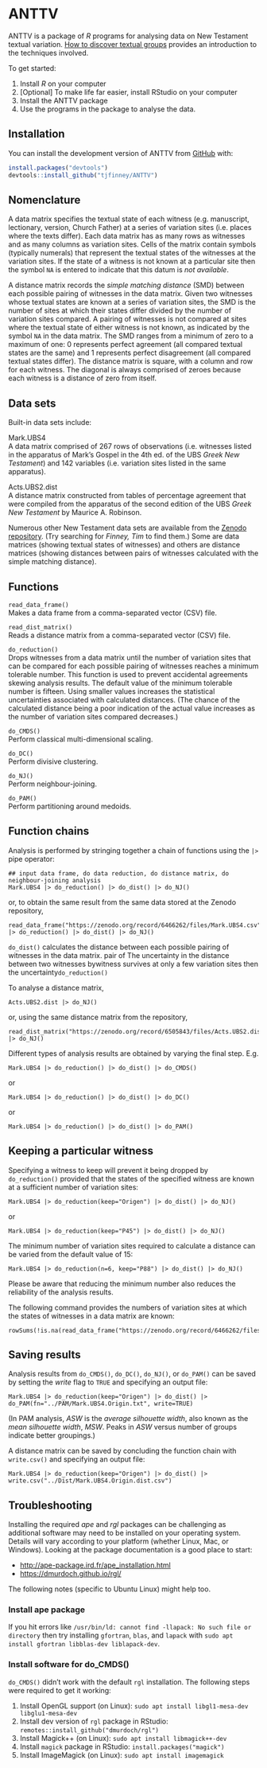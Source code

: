 
<!-- README.md is generated from README.Rmd. Please edit that file -->

# ANTTV

<!-- badges: start -->
<!-- badges: end -->

ANTTV is a package of *R* programs for analysing data on New Testament
textual variation. [How to discover textual
groups](https://www.tfinney.net/Groups/index.xhtml) provides an
introduction to the techniques involved.

To get started:

1.  Install *R* on your computer
2.  \[Optional\] To make life far easier, install RStudio on your
    computer
3.  Install the ANTTV package
4.  Use the programs in the package to analyse the data.

## Installation

You can install the development version of ANTTV from
[GitHub](https://github.com/) with:

``` r
install.packages("devtools")
devtools::install_github("tjfinney/ANTTV")
```

## Nomenclature

A data matrix specifies the textual state of each witness
(e.g. manuscript, lectionary, version, Church Father) at a series of
variation sites (i.e. places where the texts differ). Each data matrix
has as many rows as witnesses and as many columns as variation sites.
Cells of the matrix contain symbols (typically numerals) that represent
the textual states of the witnesses at the variation sites. If the state
of a witness is not known at a particular site then the symbol `NA` is
entered to indicate that this datum is *not available*.

A distance matrix records the *simple matching distance* (SMD) between
each possible pairing of witnesses in the data matrix. Given two
witnesses whose textual states are known at a series of variation sites,
the SMD is the number of sites at which their states differ divided by
the number of variation sites compared. A pairing of witnesses is not
compared at sites where the textual state of either witness is not
known, as indicated by the symbol `NA` in the data matrix. The SMD
ranges from a minimum of zero to a maximum of one: 0 represents perfect
agreement (all compared textual states are the same) and 1 represents
perfect disagreement (all compared textual states differ). The distance
matrix is square, with a column and row for each witness. The diagonal
is always comprised of zeroes because each witness is a distance of zero
from itself.

## Data sets

Built-in data sets include:

Mark.UBS4  
A data matrix comprised of 267 rows of observations (i.e. witnesses
listed in the apparatus of Mark’s Gospel in the 4th ed. of the UBS
*Greek New Testament*) and 142 variables (i.e. variation sites listed in
the same apparatus).

Acts.UBS2.dist  
A distance matrix constructed from tables of percentage agreement that
were compiled from the apparatus of the second edition of the UBS *Greek
New Testament* by Maurice A. Robinson.

Numerous other New Testament data sets are available from the [Zenodo
repository](https://zenodo.org/). (Try searching for *Finney, Tim* to
find them.) Some are data matrices (showing textual states of witnesses)
and others are distance matrices (showing distances between pairs of
witnesses calculated with the simple matching distance).

## Functions

`read_data_frame()`  
Makes a data frame from a comma-separated vector (CSV) file.

`read_dist_matrix()`  
Reads a distance matrix from a comma-separated vector (CSV) file.

`do_reduction()`  
Drops witnesses from a data matrix until the number of variation sites
that can be compared for each possible pairing of witnesses reaches a
minimum tolerable number. This function is used to prevent accidental
agreements skewing analysis results. The default value of the minimum
tolerable number is fifteen. Using smaller values increases the
statistical uncertainties associated with calculated distances. (The
chance of the calculated distance being a poor indication of the actual
value increases as the number of variation sites compared decreases.)

`do_CMDS()`  
Perform classical multi-dimensional scaling.

`do_DC()`  
Perform divisive clustering.

`do_NJ()`  
Perform neighbour-joining.

`do_PAM()`  
Perform partitioning around medoids.

## Function chains

Analysis is performed by stringing together a chain of functions using
the `|>` pipe operator:

    ## input data frame, do data reduction, do distance matrix, do neighbour-joining analysis
    Mark.UBS4 |> do_reduction() |> do_dist() |> do_NJ()

or, to obtain the same result from the same data stored at the Zenodo
repository,

    read_data_frame("https://zenodo.org/record/6466262/files/Mark.UBS4.csv") |> do_reduction() |> do_dist() |> do_NJ()

`do_dist()` calculates the distance between each possible pairing of
witnesses in the data matrix. pair of The uncertainty in the distance
between two witnesses bywitness survives at only a few variation sites
then the uncertainty`do_reduction()`

To analyse a distance matrix,

    Acts.UBS2.dist |> do_NJ()

or, using the same distance matrix from the repository,

    read_dist_matrix("https://zenodo.org/record/6505843/files/Acts.UBS2.dist.csv") |> do_NJ()

Different types of analysis results are obtained by varying the final
step. E.g.

    Mark.UBS4 |> do_reduction() |> do_dist() |> do_CMDS()

or

    Mark.UBS4 |> do_reduction() |> do_dist() |> do_DC()

or

    Mark.UBS4 |> do_reduction() |> do_dist() |> do_PAM()

## Keeping a particular witness

Specifying a witness to keep will prevent it being dropped by
`do_reduction()` provided that the states of the specified witness are
known at a sufficient number of variation sites:

    Mark.UBS4 |> do_reduction(keep="Origen") |> do_dist() |> do_NJ()

or

    Mark.UBS4 |> do_reduction(keep="P45") |> do_dist() |> do_NJ()

The minimum number of variation sites required to calculate a distance
can be varied from the default value of 15:

    Mark.UBS4 |> do_reduction(n=6, keep="P88") |> do_dist() |> do_NJ()

Please be aware that reducing the minimum number also reduces the
reliability of the analysis results.

The following command provides the numbers of variation sites at which
the states of witnesses in a data matrix are known:

    rowSums(!is.na(read_data_frame("https://zenodo.org/record/6466262/files/Mark.UBS4.csv")))

## Saving results

Analysis results from `do_CMDS()`, `do_DC()`, `do_NJ()`, or `do_PAM()`
can be saved by setting the *write* flag to `TRUE` and specifying an
output file:

    Mark.UBS4 |> do_reduction(keep="Origen") |> do_dist() |> do_PAM(fn="../PAM/Mark.UBS4.Origin.txt", write=TRUE)

(In PAM analysis, *ASW* is the *average silhouette width*, also known as
the *mean silhouette width*, *MSW*. Peaks in *ASW* versus number of
groups indicate better groupings.)

A distance matrix can be saved by concluding the function chain with
`write.csv()` and specifying an output file:

    Mark.UBS4 |> do_reduction(keep="Origen") |> do_dist() |> write.csv("../Dist/Mark.UBS4.Origin.dist.csv")

## Troubleshooting

Installing the required *ape* and *rgl* packages can be challenging as
additional software may need to be installed on your operating system.
Details will vary according to your platform (whether Linux, Mac, or
Windows). Looking at the package documentation is a good place to start:

- <http://ape-package.ird.fr/ape_installation.html>
- <https://dmurdoch.github.io/rgl/>

The following notes (specific to Ubuntu Linux) might help too.

### Install ape package

If you hit errors like
`/usr/bin/ld: cannot find -llapack: No such file or directory` then try
installing `gfortran`, `blas`, and `lapack` with
`sudo apt install gfortran libblas-dev liblapack-dev`.

### Install software for do_CMDS()

`do_CMDS()` didn’t work with the default `rgl` installation. The
following steps were required to get it working:

1.  Install OpenGL support (on Linux):
    `sudo apt install libgl1-mesa-dev libglu1-mesa-dev`
2.  Install dev version of `rgl` package in RStudio:
    `remotes::install_github("dmurdoch/rgl")`
3.  Install Magick++ (on Linux): `sudo apt install libmagick++-dev`
4.  Install `magick` package in RStudio: `install.packages("magick")`
5.  Install ImageMagick (on Linux): `sudo apt install imagemagick`
